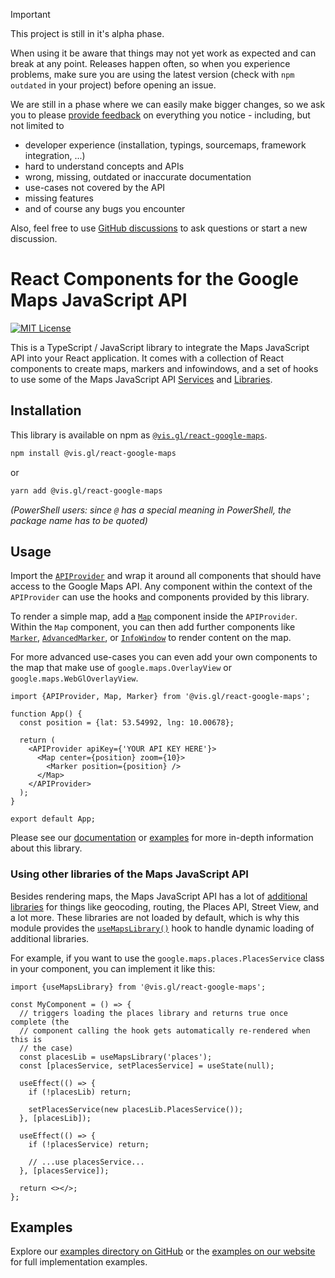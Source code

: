 > [!IMPORTANT]
> This project is still in it's alpha phase.
>
> When using it be aware that things may not yet work as expected and can
> break at any point. Releases happen often, so when you experience problems,
> make sure you are using the latest version (check with `npm outdated` in
> your project) before opening an issue.
>
> We are still in a phase where we can easily make bigger changes, so we ask
> you to please [provide feedback](https://github.com/visgl/react-google-maps/issues/new)
> on everything you notice - including, but not limited to
>
> - developer experience (installation, typings, sourcemaps, framework integration, ...)
> - hard to understand concepts and APIs
> - wrong, missing, outdated or inaccurate documentation
> - use-cases not covered by the API
> - missing features
> - and of course any bugs you encounter
>
> Also, feel free to use [GitHub discussions](https://github.com/visgl/react-google-maps/discussions) to ask questions or start a new
> discussion.

# React Components for the Google Maps JavaScript API

[![MIT License](https://img.shields.io/badge/license-MIT-green.svg)](https://github.com/visgl/react-google-maps/tree/main/LICENSE)

This is a TypeScript / JavaScript library to integrate the Maps JavaScript API
into your React application.
It comes with a collection of React components to create maps, markers and
infowindows, and a set of hooks to use some of the Maps JavaScript API
[Services][gmp-services] and [Libraries][gmp-libraries].

## Installation

This library is available on npm as [`@vis.gl/react-google-maps`][npm-package].

```sh
npm install @vis.gl/react-google-maps
```

or

```sh
yarn add @vis.gl/react-google-maps
```

_(PowerShell users: since `@` has a special meaning in PowerShell, the
package name has to be quoted)_

## Usage

Import the [`APIProvider`][api-provider] and wrap it around all components that should have
access to the Google Maps API.
Any component within the context of the `APIProvider` can use the hooks and
components provided by this library.

To render a simple map, add a [`Map`][api-map] component inside the `APIProvider`.
Within the `Map` component, you can then add further components like
[`Marker`][api-marker], [`AdvancedMarker`][api-adv-marker], or
[`InfoWindow`][api-infowindow] to render content on the map.

For more advanced use-cases you can even add your own components to the map
that make use of `google.maps.OverlayView` or `google.maps.WebGlOverlayView`.

```tsx
import {APIProvider, Map, Marker} from '@vis.gl/react-google-maps';

function App() {
  const position = {lat: 53.54992, lng: 10.00678};

  return (
    <APIProvider apiKey={'YOUR API KEY HERE'}>
      <Map center={position} zoom={10}>
        <Marker position={position} />
      </Map>
    </APIProvider>
  );
}

export default App;
```

Please see our [documentation][docs] or [examples][] for more in-depth information
about this library.

### Using other libraries of the Maps JavaScript API

Besides rendering maps, the Maps JavaScript API has a lot of
[additional libraries][gmp-libraries] for things like geocoding, routing, the
Places API, Street View, and a lot more.
These libraries are not loaded by default, which is why this module provides
the [`useMapsLibrary()`][api-use-lib] hook to handle dynamic loading of
additional libraries.

For example, if you want to use the `google.maps.places.PlacesService` class in
your component, you can implement it like this:

```tsx
import {useMapsLibrary} from '@vis.gl/react-google-maps';

const MyComponent = () => {
  // triggers loading the places library and returns true once complete (the
  // component calling the hook gets automatically re-rendered when this is
  // the case)
  const placesLib = useMapsLibrary('places');
  const [placesService, setPlacesService] = useState(null);

  useEffect(() => {
    if (!placesLib) return;

    setPlacesService(new placesLib.PlacesService());
  }, [placesLib]);

  useEffect(() => {
    if (!placesService) return;

    // ...use placesService...
  }, [placesService]);

  return <></>;
};
```

## Examples

Explore our [examples directory on GitHub](./examples) or the
[examples on our website][examples] for full implementation examples.

[api-provider]: https://visgl.github.io/react-google-maps/docs/api-reference/components/api-provider
[api-map]: https://visgl.github.io/react-google-maps/docs/api-reference/components/map
[api-marker]: https://visgl.github.io/react-google-maps/docs/api-reference/components/marker
[api-adv-marker]: https://visgl.github.io/react-google-maps/docs/api-reference/components/advanced-marker
[api-infowindow]: https://visgl.github.io/react-google-maps/docs/api-reference/components/info-window
[api-use-lib]: https://visgl.github.io/react-google-maps/docs/api-reference/hooks/use-maps-library
[docs]: https://visgl.github.io/react-google-maps/docs/
[examples]: https://visgl.github.io/react-google-maps/examples
[gmp-services]: https://developers.google.com/maps/documentation/javascript#services
[gmp-libraries]: https://developers.google.com/maps/documentation/javascript/libraries
[npm-package]: https://www.npmjs.com/package/@vis.gl/react-google-maps
